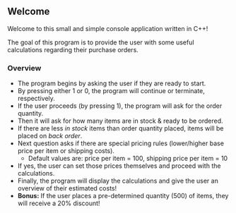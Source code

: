 ## Welcome
Welcome to this small and simple console application written in C++!

The goal of this program is to provide the user with some useful calculations regarding their purchase orders.

### Overview

- The program begins by asking the user if they are ready to start.<br/>
- By pressing either 1 or 0, the program will continue or terminate, respectively.<br/>
- If the user proceeds (by pressing 1), the program will ask for the order quantity.<br/>
- Then it will ask for how many items are in stock & ready to be ordered.<br/>
- If there are less *in stock* items than order quantity placed, items will be placed on *back order*.<br/>
- Next question asks if there are special pricing rules (lower/higher base price per item or shipping costs).<br/>
  - Default values are: price per item = 100, shipping price per item = 10<br/>
- If yes, the user can set those prices themselves and proceed with the calculations.<br/>
- Finally, the program will display the calculations and give the user an overview of their estimated costs!<br/>
- **Bonus:** If the user places a pre-determined quantity (500) of items, they will receive a 20% discount! <br/>

